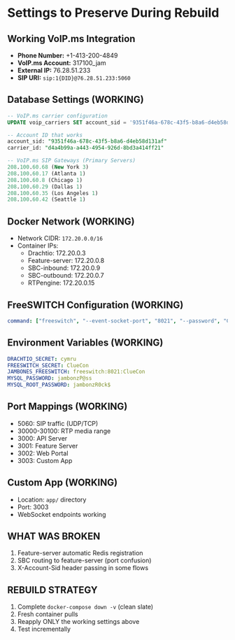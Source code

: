 # Settings to Preserve During Rebuild

## Working VoIP.ms Integration
- **Phone Number:** +1-413-200-4849
- **VoIP.ms Account:** 317100_jam
- **External IP:** 76.28.51.233
- **SIP URI:** `sip:1{DID}@76.28.51.233:5060`

## Database Settings (WORKING)
```sql
-- VoIP.ms carrier configuration
UPDATE voip_carriers SET account_sid = '9351f46a-678c-43f5-b8a6-d4eb58d131af' WHERE name = 'VoIP.ms';

-- Account ID that works
account_sid: "9351f46a-678c-43f5-b8a6-d4eb58d131af"
carrier_id: "d4a4b99a-a443-4954-926d-8bd3a414ff21"

-- VoIP.ms SIP Gateways (Primary Servers)
208.100.60.68 (New York 3)
208.100.60.17 (Atlanta 1) 
208.100.60.8 (Chicago 1)
208.100.60.29 (Dallas 1)
208.100.60.35 (Los Angeles 1)
208.100.60.42 (Seattle 1)
```

## Docker Network (WORKING)
- Network CIDR: `172.20.0.0/16`
- Container IPs:
  - Drachtio: 172.20.0.3
  - Feature-server: 172.20.0.8
  - SBC-inbound: 172.20.0.9
  - SBC-outbound: 172.20.0.7
  - RTPengine: 172.20.0.15

## FreeSWITCH Configuration (WORKING)
```yaml
command: ["freeswitch", "--event-socket-port", "8021", "--password", "ClueCon", "--sip-port", "5080", "--rtp-range-start", "30000", "--rtp-range-end", "30100"]
```

## Environment Variables (WORKING)
```yaml
DRACHTIO_SECRET: cymru
FREESWITCH_SECRET: ClueCon
JAMBONES_FREESWITCH: freeswitch:8021:ClueCon
MYSQL_PASSWORD: jambonzP@ss
MYSQL_ROOT_PASSWORD: jambonzR0ck$
```

## Port Mappings (WORKING)
- 5060: SIP traffic (UDP/TCP)
- 30000-30100: RTP media range
- 3000: API Server
- 3001: Feature Server  
- 3002: Web Portal
- 3003: Custom App

## Custom App (WORKING)
- Location: `app/` directory
- Port: 3003
- WebSocket endpoints working

## WHAT WAS BROKEN
1. Feature-server automatic Redis registration 
2. SBC routing to feature-server (port confusion)
3. X-Account-Sid header passing in some flows

## REBUILD STRATEGY
1. Complete `docker-compose down -v` (clean slate)
2. Fresh container pulls
3. Reapply ONLY the working settings above
4. Test incrementally